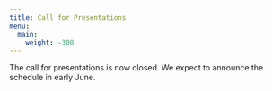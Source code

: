```yaml
---
title: Call for Presentations
menu:
  main:
    weight: -300
---
```

The call for presentations is now closed. We expect to announce the schedule in early June.
